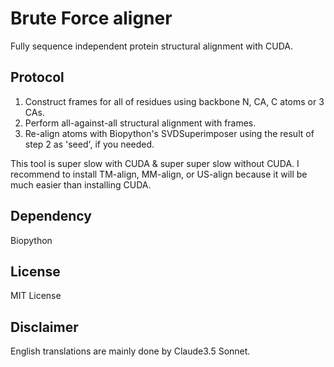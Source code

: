 # Brute Force aligner

Fully sequence independent protein structural alignment with CUDA.

## Protocol

1. Construct frames for all of residues using backbone N, CA, C atoms or 3 CAs.
2. Perform all-against-all structural alignment with frames.
3. Re-align atoms with Biopython's SVDSuperimposer using the result of step 2 as 'seed', if you needed.

This tool is super slow with CUDA & super super slow without CUDA.
I recommend to install TM-align, MM-align, or US-align because it will be much easier than installing CUDA.

## Dependency

Biopython

## License

MIT License

## Disclaimer

English translations are mainly done by Claude3.5 Sonnet.
